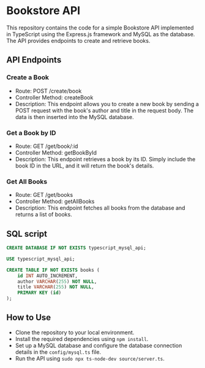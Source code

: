 # Bookstore API
This repository contains the code for a simple Bookstore API implemented in TypeScript using the Express.js framework and MySQL as the database. The API provides endpoints to create and retrieve books.

## API Endpoints
### Create a Book
- Route: POST /create/book
- Controller Method: createBook
- Description: This endpoint allows you to create a new book by sending a POST request with the book's author and title in the request body. The data is then inserted into the MySQL database.
### Get a Book by ID
- Route: GET /get/book/:id
- Controller Method: getBookById
- Description: This endpoint retrieves a book by its ID. Simply include the book ID in the URL, and it will return the book's details.
### Get All Books
- Route: GET /get/books
- Controller Method: getAllBooks
- Description: This endpoint fetches all books from the database and returns a list of books.

## SQL script
```sql
CREATE DATABASE IF NOT EXISTS typescript_mysql_api;

USE typescript_mysql_api;

CREATE TABLE IF NOT EXISTS books (
    id INT AUTO_INCREMENT,
    author VARCHAR(255) NOT NULL,
    title VARCHAR(255) NOT NULL,
    PRIMARY KEY (id)
);
```

## How to Use
- Clone the repository to your local environment.
- Install the required dependencies using `npm install`.
- Set up a MySQL database and configure the database connection details in the `config/mysql.ts` file.
- Run the API using `sudo npx ts-node-dev source/server.ts`.
